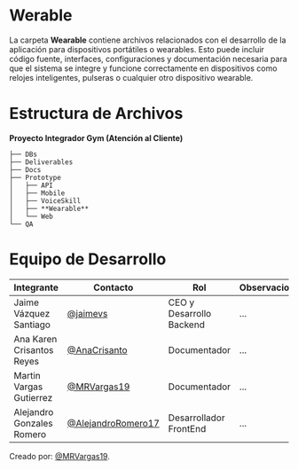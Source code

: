 # Werable
La carpeta **Wearable** contiene archivos relacionados con el desarrollo de la aplicación para dispositivos portátiles o wearables. Esto puede incluir código fuente, interfaces, configuraciones y documentación necesaria para que el sistema se integre y funcione correctamente en dispositivos como relojes inteligentes, pulseras o cualquier otro dispositivo wearable.

# Estructura de Archivos
**Proyecto Integrador Gym (Atención al Cliente)**

```plaintext
├── DBs
├── Deliverables
├── Docs
├── Prototype
│   ├── API
│   ├── Mobile
│   ├── VoiceSkill
│   ├── **Wearable**
│   └── Web
└── QA
```

# Equipo de Desarrollo

|Integrante|Contacto|Rol|Observaciones|
|----------|--------|---|-------------|
|Jaime Vázquez Santiago|[@jaimevs](https://github.com/jaimevs)|CEO y Desarrollo Backend|...|
|Ana Karen Crisantos Reyes|[@AnaCrisanto](https://github.com/AnaCrisanto)|Documentador|...|
|Martin Vargas Gutierrez|[@MRVargas19](https://github.com/MRVargas19)|Documentador|...|
|Alejandro Gonzales Romero|[@AlejandroRomero17](https://github.com/AlejandroRomero17)|Desarrollador FrontEnd|...|

Creado por: [@MRVargas19](https://github.com/MRVargas19).


